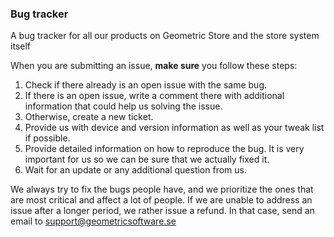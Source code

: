 ### Bug tracker
A bug tracker for all our products on Geometric Store and the store system itself

When you are submitting an issue, <b>make sure</b> you follow these steps:
1. Check if there already is an open issue with the same bug.
2. If there is an open issue, write a comment there with additional information that could help us solving the issue.
3. Otherwise, create a new ticket.
4. Provide us with device and version information as well as your tweak list if possible.
5. Provide detailed information on how to reproduce the bug. It is very important for us so we can be sure that we actually fixed it.
6. Wait for an update or any additional question from us.

We always try to fix the bugs people have, and we prioritize the ones that are most critical and affect a lot of people.
If we are unable to address an issue after a longer period, we rather issue a refund.
In that case, send an email to support@geometricsoftware.se
